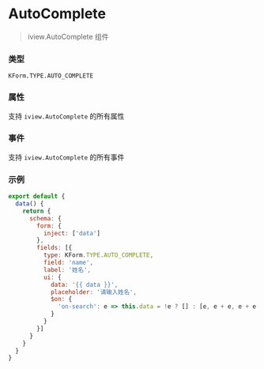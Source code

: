 # AutoComplete

> iview.AutoComplete 组件

### 类型

`KForm.TYPE.AUTO_COMPLETE`

### 属性

支持 `iview.AutoComplete` 的所有属性

### 事件

支持 `iview.AutoComplete` 的所有事件

### 示例

```js
export default {
  data() {
    return {
      schema: {
        form: {
          inject: ['data']
        },
        fields: [{
          type: KForm.TYPE.AUTO_COMPLETE,
          field: 'name',
          label: '姓名',
          ui: {
            data: '{{ data }}',
            placeholder: '请输入姓名',
            $on: {
              'on-search': e => this.data = !e ? [] : [e, e + e, e + e + e]
            }
          }
        }]
      }
    }
  }
}
```